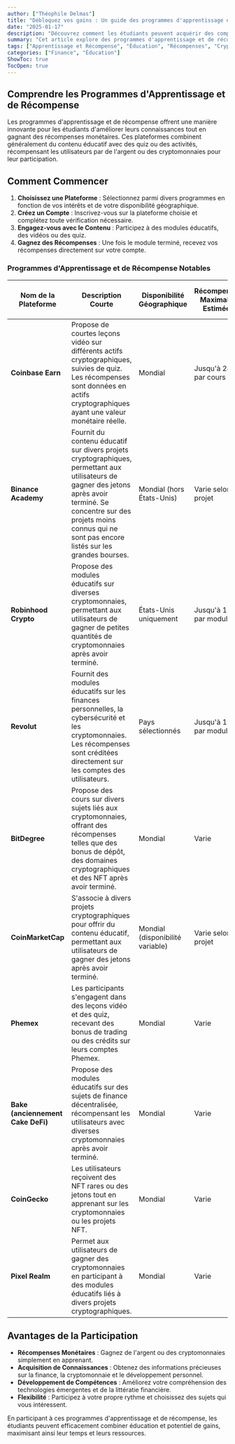 ```yaml
---
author: ["Théophile Delmas"]
title: "Débloquez vos gains : Un guide des programmes d'apprentissage et de récompense"
date: "2025-01-17"
description: "Découvrez comment les étudiants peuvent acquérir des compétences précieuses tout en gagnant des récompenses grâce à divers programmes d'apprentissage et de récompense."
summary: "Cet article explore des programmes d'apprentissage et de récompense notables qui permettent aux étudiants d'acquérir des connaissances tout en gagnant de l'argent. Des cryptomonnaies aux finances personnelles, ces plateformes offrent des opportunités d'apprentissage diversifiées avec des récompenses concrètes."
tags: ["Apprentissage et Récompense", "Éducation", "Récompenses", "Cryptomonnaie"]
categories: ["Finance", "Éducation"]
ShowToc: true
TocOpen: true
---
```


## Comprendre les Programmes d'Apprentissage et de Récompense

Les programmes d'apprentissage et de récompense offrent une manière innovante pour les étudiants d'améliorer leurs connaissances tout en gagnant des récompenses monétaires. Ces plateformes combinent généralement du contenu éducatif avec des quiz ou des activités, récompensant les utilisateurs par de l'argent ou des cryptomonnaies pour leur participation.

## Comment Commencer

1. **Choisissez une Plateforme** : Sélectionnez parmi divers programmes en fonction de vos intérêts et de votre disponibilité géographique.
2. **Créez un Compte** : Inscrivez-vous sur la plateforme choisie et complétez toute vérification nécessaire.
3. **Engagez-vous avec le Contenu** : Participez à des modules éducatifs, des vidéos ou des quiz.
4. **Gagnez des Récompenses** : Une fois le module terminé, recevez vos récompenses directement sur votre compte.

### Programmes d'Apprentissage et de Récompense Notables

| Nom de la Plateforme  | Description Courte                                                                                                                                                                                              | Disponibilité Géographique | Récompenses Maximales Estimées | Temps Estimé par Module | Lien                                                                 |
|-----------------------|----------------------------------------------------------------------------------------------------------------------------------------------------------------------------------------------------------------|-----------------------------|-------------------------------|-------------------------|----------------------------------------------------------------------|
| **Coinbase Earn**     | Propose de courtes leçons vidéo sur différents actifs cryptographiques, suivies de quiz. Les récompenses sont données en actifs cryptographiques ayant une valeur monétaire réelle.                              | Mondial                     | Jusqu'à 24 $ par cours       | 3 à 5 minutes           | [Coinbase Earn](https://www.coinbase.com/earn)                        |
| **Binance Academy**   | Fournit du contenu éducatif sur divers projets cryptographiques, permettant aux utilisateurs de gagner des jetons après avoir terminé. Se concentre sur des projets moins connus qui ne sont pas encore listés sur les grandes bourses. | Mondial (hors États-Unis)   | Varie selon le projet       | 5 à 10 minutes          | [Binance Academy](https://academy.binance.com/en/learn-and-earn)      |
| **Robinhood Crypto**  | Propose des modules éducatifs sur diverses cryptomonnaies, permettant aux utilisateurs de gagner de petites quantités de cryptomonnaies après avoir terminé.                                                 | États-Unis uniquement       | Jusqu'à 1 $ par module      | 5 à 10 minutes          | [Robinhood Learn](https://learn.robinhood.com/)                       |
| **Revolut**           | Fournit des modules éducatifs sur les finances personnelles, la cybersécurité et les cryptomonnaies. Les récompenses sont créditées directement sur les comptes des utilisateurs.                                 | Pays sélectionnés           | Jusqu'à 15 $ par module     | 5 à 10 minutes          | [Revolut Learn](https://www.revolut.com/learn/)                       |
| **BitDegree**         | Propose des cours sur divers sujets liés aux cryptomonnaies, offrant des récompenses telles que des bonus de dépôt, des domaines cryptographiques et des NFT après avoir terminé.                               | Mondial                     | Varie                       | 5 à 10 minutes          | [BitDegree](https://www.bitdegree.org/learn/)                         |
| **CoinMarketCap**     | S'associe à divers projets cryptographiques pour offrir du contenu éducatif, permettant aux utilisateurs de gagner des jetons après avoir terminé.                                                             | Mondial (disponibilité variable) | Varie selon le projet       | 1 à 3 minutes           | [CoinMarketCap Earn](https://coinmarketcap.com/earn/)                 |
| **Phemex**            | Les participants s'engagent dans des leçons vidéo et des quiz, recevant des bonus de trading ou des crédits sur leurs comptes Phemex.                                                                          | Mondial                     | Varie                       | 5 à 10 minutes          | [Phemex Learn & Earn](https://phemex.com/learn-crypto)                |
| **Bake (anciennement Cake DeFi)** | Propose des modules éducatifs sur des sujets de finance décentralisée, récompensant les utilisateurs avec diverses cryptomonnaies après avoir terminé.                                                    | Mondial                     | Varie                       | 5 à 10 minutes          | [Bake Learn & Earn](https://www.bake.io/learn-and-earn)               |
| **CoinGecko**         | Les utilisateurs reçoivent des NFT rares ou des jetons tout en apprenant sur les cryptomonnaies ou les projets NFT.                                                                                            | Mondial                     | Varie                       | 5 à 10 minutes          | [CoinGecko Earn](https://www.coingecko.com/en/learn)                  |
| **Pixel Realm**       | Permet aux utilisateurs de gagner des cryptomonnaies en participant à des modules éducatifs liés à divers projets cryptographiques.                                                                            | Mondial                     | Varie                       | 5 à 10 minutes          | [Pixel Realm Learn & Earn](https://pixelrealm.com/learn-and-earn)     |

## Avantages de la Participation

- **Récompenses Monétaires** : Gagnez de l'argent ou des cryptomonnaies simplement en apprenant.
- **Acquisition de Connaissances** : Obtenez des informations précieuses sur la finance, la cryptomonnaie et le développement personnel.
- **Développement de Compétences** : Améliorez votre compréhension des technologies émergentes et de la littératie financière.
- **Flexibilité** : Participez à votre propre rythme et choisissez des sujets qui vous intéressent.

En participant à ces programmes d'apprentissage et de récompense, les étudiants peuvent efficacement combiner éducation et potentiel de gains, maximisant ainsi leur temps et leurs ressources.